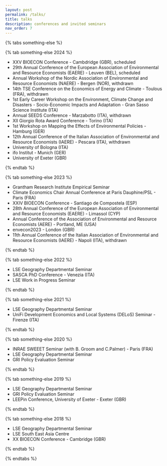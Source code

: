 ```yaml
---
layout: post
permalink: /talks/
title: talks
description: conferences and invited seminars
nav_order: 7
---
```


{% tabs something-else %}

{% tab something-else 2024 %}

* XXV BIOECON Conference - Cambdridge (GBR), scheduled
* 29th Annual Conference of the European Association of Environmental and Resource Economists (EAERE) - Leuven (BEL), scheduled
* Annual Workshop of the Nordic Association of Environmental and Resource Economists (NAERE) - Bergen (NOR), withdrawn
* 14th TSE Conference on the Economics of Energy and Climate - Toulous (FRA), withdrawn
* 1st Early Career Workshop on the Environment, Climate Change and Disasters - Socio-Economic Impacts and Adaptation - Gran Sasso Science Institute (ITA)
* Annual SEEDS Conference - Marzabotto (ITA), withdrawn
* XII Giorgio Rota Award Conference - Torino (ITA)
* 1st Workshop on Mapping the Effects of Environmental Policies - Hamburg (GER)
* 12th Annual Conference of the Italian Association of Environmental and Resource Economists (IAERE) - Pescara (ITA), withdrawn
* University of Bologna (ITA)
* ifo Institut - Munich (GER)
* University of Exeter (GBR)

{% endtab %}

{% tab something-else 2023 %}

* Grantham Research Institute Empirical Seminar
* Climate Economics Chair Annual Conference at Paris Dauphine/PSL - Paris (FRA)
* XXIV BIOECON Conference - Santiago de Compostela (ESP)
* 28th Annual Conference of the European Association of Environmental and Resource Economists (EAERE) - Limassol (CYP)
* Annual Conference of the Association of Environmental and Resource Economists (AERE) - Portland, ME (USA)
* envecon2023 - London (GBR)
* 11th Annual Conference of the Italian Association of Environmental and Resource Economists (IAERE) - Napoli (ITA), withdrawn

{% endtab %}

{% tab something-else 2022 %}

* LSE Geography Departmental Seminar 
* SASCA PhD Conference - Venezia (ITA)
* LSE Work in Progress Seminar

{% endtab %}

{% tab something-else 2021 %}

* LSE Geography Departmental Seminar 
* UniFi Development Economics and Local Systems (DELoS) Seminar - Firenze (ITA)

{% endtab %}

{% tab something-else 2020 %}

* INRAE SWEEET Seminar (with B. Groom and C.Palmer) - Paris (FRA)
* LSE Geography Departmental Seminar 
* GRI Policy Evaluation Seminar

{% endtab %}

{% tab something-else 2019 %}

* LSE Geography Departmental Seminar 
* GRI Policy Evaluation Seminar
* LEEPin Conference, University of Exeter - Exeter (GBR)

{% endtab %}

{% tab something-else 2018 %}

* LSE Geography Departmental Seminar 
* LSE South East Asia Centre 
* XX BIOECON Conference - Cambridge (GBR)

{% endtab %}


{% endtabs %}